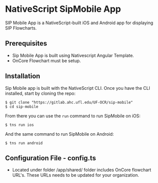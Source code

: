 # NativeScript SipMobile App
SIP Mobile App is a NativeScript-built iOS and Android app for displaying SIP Flowcharts. 

## Prerequisites
- Sip Mobile App is built using Nativescript Angular Template.
- OnCore Flowchart must be setup.

## Installation

Sip Mobile app is built with the NativeScript CLI. Once you have the CLI installed, start by cloning the repo:

```
$ git clone "https://gitlab.ahc.ufl.edu/UF-OCR/sip-mobile"
$ cd sip-mobile
```

From there you can use the `run` command to run SipMobile on iOS:

```
$ tns run ios
```

And the same command to run SipMobile on Android:

```
$ tns run android
```

## Configuration File - config.ts

- Located under folder /app/shared/ folder includes OnCore flowchart URL's. These URLs needs to be updated for your organization.